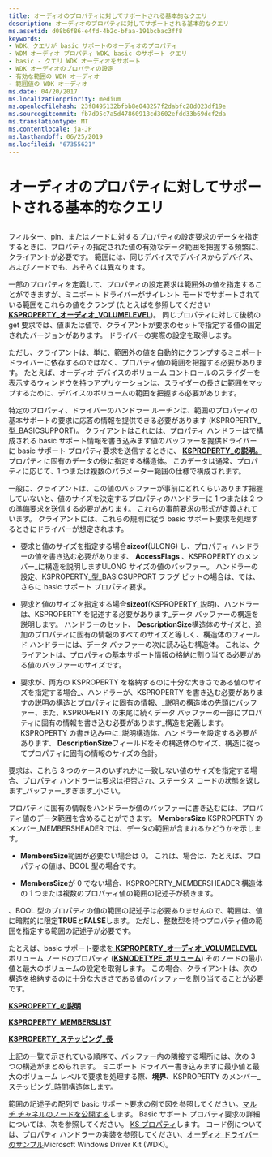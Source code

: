 ```yaml
---
title: オーディオのプロパティに対してサポートされる基本的なクエリ
description: オーディオのプロパティに対してサポートされる基本的なクエリ
ms.assetid: d08b6f86-e4fd-4b2c-bfaa-191bcbac3ff8
keywords:
- WDK、クエリが basic サポートのオーディオのプロパティ
- WDM オーディオ プロパティ WDK、basic のサポート クエリ
- basic - クエリ WDK オーディオをサポート
- WDK オーディオのプロパティの設定
- 有効な範囲の WDK オーディオ
- 範囲値の WDK オーディオ
ms.date: 04/20/2017
ms.localizationpriority: medium
ms.openlocfilehash: 23f8495132bfbb8e048257f2dabfc28d023df19e
ms.sourcegitcommit: fb7d95c7a5d47860918cd3602efdd33b69dcf2da
ms.translationtype: MT
ms.contentlocale: ja-JP
ms.lasthandoff: 06/25/2019
ms.locfileid: "67355621"
---
```

# <a name="basic-support-queries-for-audio-properties"></a>オーディオのプロパティに対してサポートされる基本的なクエリ


## <span id="basic_support_queries_for_audio_properties"></span><span id="BASIC_SUPPORT_QUERIES_FOR_AUDIO_PROPERTIES"></span>


フィルター、pin、またはノードに対するプロパティの設定要求のデータを指定するときに、プロパティの指定された値の有効なデータ範囲を把握する頻繁に、クライアントが必要です。 範囲には、同じデバイスでデバイスからデバイス、およびノードでも、おそらくは異なります。

一部のプロパティを定義して、プロパティの設定要求は範囲外の値を指定することができますが、ミニポート ドライバーがサイレント モードでサポートされている範囲をこれらの値をクランプ (たとえばを参照してください[ **KSPROPERTY\_オーディオ\_VOLUMELEVEL**](https://docs.microsoft.com/windows-hardware/drivers/audio/ksproperty-audio-volumelevel))。 同じプロパティに対して後続の get 要求では、値または値で、クライアントが要求のセットで指定する値の固定されたバージョンがあります。 ドライバーの実際の設定を取得します。

ただし、クライアントは、単に、範囲外の値を自動的にクランプするミニポート ドライバーに依存するのではなく、プロパティ値の範囲を把握する必要があります。 たとえば、オーディオ デバイスのボリューム コントロールのスライダーを表示するウィンドウを持つアプリケーションは、スライダーの長さに範囲をマップするために、デバイスのボリュームの範囲を把握する必要があります。

特定のプロパティ、ドライバーのハンドラー ルーチンは、範囲のプロパティの基本サポートの要求に応答の情報を提供できる必要があります (KSPROPERTY\_型\_BASICSUPPORT)。 クライアントはこれには、プロパティ ハンドラーはで構成される basic サポート情報を書き込みます値のバッファーを提供ドライバーに basic サポート プロパティ要求を送信するときに、 [ **KSPROPERTY\_の説明。** ](https://docs.microsoft.com/windows-hardware/drivers/ddi/content/ks/ns-ks-ksproperty_description)プロパティに固有のデータの後に指定する構造体。 このデータは通常、プロパティに応じて、1 つまたは複数のパラメーター範囲の仕様で構成されます。

一般に、クライアントは、この値のバッファーが事前にどれくらいあります把握していないと、値のサイズを決定するプロパティのハンドラーに 1 つまたは 2 つの準備要求を送信する必要があります。 これらの事前要求の形式が定義されています。 クライアントには、これらの規則に従う basic サポート要求を処理するときにドライバーが想定されます。

-   要求と値のサイズを指定する場合**sizeof**(ULONG) し、プロパティ ハンドラーの値を書き込む必要があります、 **AccessFlags** 、KSPROPERTY のメンバー\_に構造を説明しますULONG サイズの値のバッファー。 ハンドラーの設定、KSPROPERTY\_型\_BASICSUPPORT フラグ ビットの場合は、では、さらに basic サポート プロパティ要求。

-   要求と値のサイズを指定する場合**sizeof**(KSPROPERTY\_説明)、ハンドラーは、KSPROPERTY を記述する必要があります\_データ バッファーの構造を説明します。 ハンドラーのセット、 **DescriptionSize**構造体のサイズと、追加のプロパティに固有の情報のすべてのサイズと等しく、構造体のフィールド ハンドラーには、データ バッファーの次に読み込む構造体。 これは、クライアントは、プロパティの基本サポート情報の格納に割り当てる必要がある値のバッファーのサイズです。

-   要求が、両方の KSPROPERTY を格納するのに十分な大きさである値のサイズを指定する場合\_、ハンドラーが、KSPROPERTY を書き込む必要がありますの説明の構造とプロパティに固有の情報、\_説明の構造体の先頭にバッファー、また、KSPROPERTY の末尾に続くデータ バッファーの一部にプロパティに固有の情報を書き込む必要があります\_構造を定義します。 KSPROPERTY の書き込み中に\_説明構造体、ハンドラーを設定する必要があります、 **DescriptionSize**フィールドをその構造体のサイズ、構造に従ってプロパティに固有の情報のサイズの合計。

要求は、これら 3 つのケースのいずれかに一致しない値のサイズを指定する場合、プロパティ ハンドラーは要求は拒否され、ステータス コードの状態を返します\_バッファー\_すぎます\_小さい。

プロパティに固有の情報をハンドラーが値のバッファーに書き込むには、プロパティ値のデータ範囲を含めることができます。 **MembersSize** KSPROPERTY のメンバー\_MEMBERSHEADER では、データの範囲が含まれるかどうかを示します。

-   **MembersSize**範囲が必要ない場合は 0。 これは、場合は、たとえば、プロパティの値は、BOOL 型の場合です。

-   **MembersSize**が 0 でない場合、KSPROPERTY\_MEMBERSHEADER 構造体の 1 つまたは複数のプロパティ値の範囲の記述子が続きます。

、BOOL 型のプロパティの値の範囲の記述子は必要ありませんので、範囲は、値に暗黙的に限定**TRUE**と**FALSE**します。 ただし、整数型を持つプロパティ値の範囲を指定する範囲の記述子が必要です。

たとえば、basic サポート要求を[ **KSPROPERTY\_オーディオ\_VOLUMELEVEL** ](https://docs.microsoft.com/windows-hardware/drivers/audio/ksproperty-audio-volumelevel)ボリューム ノードのプロパティ ([**KSNODETYPE\_ボリューム**](https://docs.microsoft.com/windows-hardware/drivers/audio/ksnodetype-volume)) そのノードの最小値と最大のボリュームの設定を取得します。 この場合、クライアントは、次の構造を格納するのに十分な大きさである値のバッファーを割り当てることが必要です。

[**KSPROPERTY\_の説明**](https://docs.microsoft.com/windows-hardware/drivers/ddi/content/ks/ns-ks-ksproperty_description)

[**KSPROPERTY\_MEMBERSLIST**](https://docs.microsoft.com/windows-hardware/drivers/ddi/content/ks/ns-ks-ksproperty_memberslist)

[**KSPROPERTY\_ステッピング\_長**](https://docs.microsoft.com/windows-hardware/drivers/ddi/content/ks/ns-ks-ksproperty_stepping_long)

上記の一覧で示されている順序で、バッファー内の隣接する場所には、次の 3 つの構造がまとめられます。 ミニポート ドライバー書き込みますに最小値と最大のボリューム レベルで要求を処理する際、**境界**、KSPROPERTY のメンバー\_ステッピング\_時間構造体します。

範囲の記述子の配列で basic サポート要求の例で図を参照してください。[マルチ チャネルのノードを公開する](exposing-multichannel-nodes.md)します。 Basic サポート プロパティ要求の詳細については、次を参照してください。 [KS プロパティ](https://docs.microsoft.com/windows-hardware/drivers/stream/ks-properties)します。 コード例については、プロパティ ハンドラーの実装を参照してください、[オーディオ ドライバーのサンプル](sample-audio-drivers.md)Microsoft Windows Driver Kit (WDK)。

 

 




